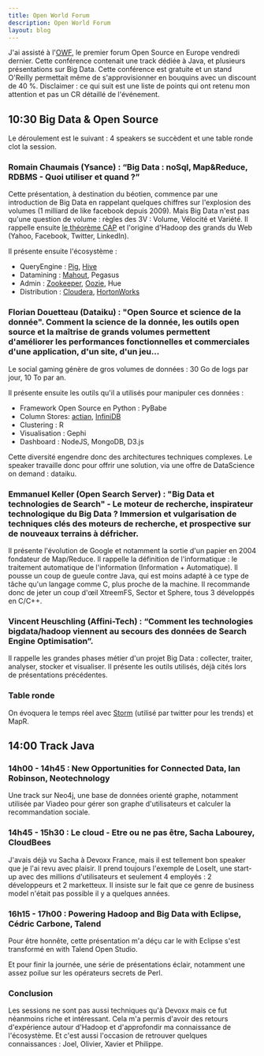 ```yaml
---
title: Open World Forum
description: Open World Forum
layout: blog
---
```

J'ai assisté à l'[OWF](http://www.openworldforum.org/), le premier forum Open Source en Europe
vendredi dernier. Cette conférence contenait une track dédiée à Java, et plusieurs présentations sur
Big Data. Cette conférence est gratuite et un stand O'Reilly permettait même de s'approvisionner en
bouquins avec un discount de 40 %. Disclaimer : ce qui suit est une liste de points qui ont retenu
mon attention et pas un CR détaillé de l'événement.

## 10:30 Big Data & Open Source

Le déroulement est le suivant : 4 speakers se succèdent et une table ronde clot la session.

### Romain Chaumais (Ysance) : “Big Data : noSql, Map&Reduce, RDBMS - Quoi utiliser et quand ?”

Cette présentation, à destination du béotien, commence par une introduction de Big Data en rappelant
quelques chiffres sur l'explosion des volumes (1 milliard de like facebook depuis 2009). Mais Big
Data n'est pas qu'une question de volume : règles des 3V : Volume, Vélocité et Variété. Il rappelle
ensuite [le théorème CAP](http://en.wikipedia.org/wiki/CAP_theorem) et l'origine d'Hadoop des grands
du Web (Yahoo, Facebook, Twitter, LinkedIn).

Il présente ensuite l'écosystème :

-   QueryEngine : [Pig](http://pig.apache.org/), [Hive](http://hive.apache.org/)
-   Datamining : [Mahout](http://mahout.apache.org/), Pegasus
-   Admin : [Zookeeper](http://zookeeper.apache.org/), [Oozie](http://oozie.apache.org/), Hue
-   Distribution : [Cloudera](http://www.cloudera.com/), [HortonWorks](http://hortonworks.com/)

### Florian Douetteau (Dataiku) : "Open Source et science de la donnée". Comment la science de la donnée, les outils open source et la maîtrise de grands volumes permettent d'améliorer les performances fonctionnelles et commerciales d'une application, d'un site, d'un jeu…

Le social gaming génère de gros volumes de données : 30 Go de logs par jour, 10 To par an.

Il présente ensuite les outils qu'il a utilisés pour manipuler ces données :

-   Framework Open Source en Python : PyBabe
-   Column Stores: [actian](http://www.actian.com/), [InfiniDB](http://infinidb.org/)
-   Clustering : R
-   Visualisation : Gephi
-   Dashboard : NodeJS, MongoDB, D3.js

Cette diversité engendre donc des architectures techniques complexes. Le speaker travaille donc pour
offrir une solution, via une offre de DataScience on demand : dataiku.

### Emmanuel Keller (Open Search Server) : "Big Data et technologies de Search" - Le moteur de recherche, inspirateur technologique du Big Data ? Immersion et vulgarisation de techniques clés des moteurs de recherche, et prospective sur de nouveaux terrains à défricher.

Il présente l'évolution de Google et notamment la sortie d'un papier en 2004 fondateur de
Map/Reduce. Il rappelle la définition de l'informatique : le traitement automatique de l'information
(Information + Automatique). Il pousse un coup de gueule contre Java, qui est moins adapté à ce type
de tâche qu'un langage comme C, plus proche de la machine. Il recommande donc de jeter un coup
d'œil XtreemFS, Sector et Sphere, tous 3 développés en C/C++.

### Vincent Heuschling (Affini-Tech) : “Comment les technologies bigdata/hadoop viennent au secours des données de Search Engine Optimisation”.

Il rappelle les grandes phases métier d'un projet Big Data : collecter, traiter, analyser, stocker
et visualiser. Il présente les outils utilisés, déjà cités lors de présentations précédentes.

### Table ronde

On évoquera le temps réel avec [Storm](http://storm-project.net/) (utilisé par twitter pour les
trends) et MapR.

## 14:00 Track Java

### 14h00 - 14h45 : New Opportunities for Connected Data, Ian Robinson, Neotechnology

Une track sur Neo4j, une base de données orienté graphe, notamment utilisée par Viadeo pour gérer
son graphe d'utilisateurs et calculer la recommandation sociale.

### 14h45 - 15h30 : Le cloud - Etre ou ne pas être, Sacha Labourey, CloudBees

J'avais déjà vu Sacha à Devoxx France, mais il est tellement bon speaker que je l'ai revu avec
plaisir. Il prend toujours l'exemple de LoseIt, une start-up avec des millions d'utilisateurs et
seulement 4 employés : 2 développeurs et 2 marketteux. Il insiste sur le fait que ce genre de
business model n'était pas possible il y a quelques années.

### 16h15 - 17h00 : Powering Hadoop and Big Data with Eclipse, Cédric Carbone, Talend

Pour être honnête, cette présentation m'a déçu car le with Eclipse s'est transformé en with Talend
Open Studio.

Et pour finir la journée, une série de présentations éclair, notamment une assez poilue sur les
opérateurs secrets de Perl.

### Conclusion

Les sessions ne sont pas aussi techniques qu'à Devoxx mais ce fut néanmoins riche et intéressant.
Cela m'a permis d'avoir des retours d'expérience autour d'Hadoop et d'approfondir ma connaissance de
l'écosystème. Et c'est aussi l'occasion de retrouver quelques connaissances : Joel, Olivier, Xavier
et Philippe.
